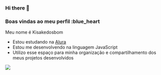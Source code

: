 ### Hi there 👋

### Boas vindas ao meu perfil :blue_heart

Meu nome é Kisakedosbom

- Estou estudando na [Alura](https://www.alura.com.br)
- Estou me desenvolvendo na linguagem JavaScript
- Utilizo esse espaço para minha organização e compartilhamento dos meus projetos desenvolvidos

 ![](https://media.tenor.com/7Eh59z3UmosAAAAi/jogoat-jujutsu-kaisen.gif)
